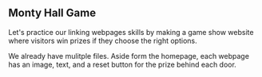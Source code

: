 ## Monty Hall Game 
 
 Let's practice our linking webpages skills by making a game
 show website where visitors win prizes if they choose the right
 options.

 We already have mulitple files. Aside form the homepage, each 
 webpage has an image, text, and a reset button for the prize 
 behind each door.
